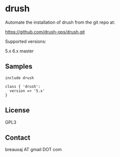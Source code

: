 drush
=====

Automate the installation of drush from the git repo at:

  https://github.com/drush-ops/drush.git

Supported versions:

  5.x
  6.x
  master

Samples
-------
```
include drush
```
```
class { 'drush':
  version => '5.x'
}
```

License
-------
GPL3

Contact
-------
breauxaj AT gmail DOT com
